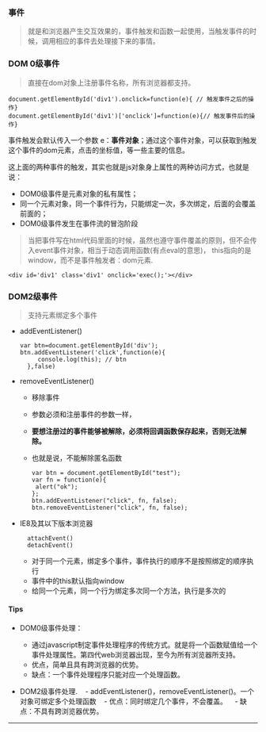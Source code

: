 ### 事件

> 就是和浏览器产生交互效果的，事件触发和函数一起使用，当触发事件的时候，调用相应的事件去处理接下来的事情。

### DOM 0级事件
> 直接在dom对象上注册事件名称，所有浏览器都支持。

    document.getElementById('div1').onclick=function(e){ // 触发事件之后的操作}
    document.getElementById('div1')['onclick']=function(e){// 触发事件后的操作}
    
事件触发会默认传入一个参数 e：**事件对象**；通过这个事件对象，可以获取到触发这个事件的dom元素，点击的坐标值，等一些主要的信息。

这上面的两种事件的触发，其实也就是js对象身上属性的两种访问方式，也就是说：

- DOM0级事件是元素对象的私有属性；
- 同一个元素对象，同一个事件行为，只能绑定一次，多次绑定，后面的会覆盖前面的；
- DOM0级事件发生在事件流的冒泡阶段

> 当把事件写在html代码里面的时候，虽然也遵守事件覆盖的原则，但不会传入event事件对象，相当于动态调用函数(有点eval的意思)，
this指向的是window，而不是事件触发者：dom元素.

    <div id='div1' class='div1' onclick='exec();'></div>
    
### DOM2级事件
> 支持元素绑定多个事件

- addEventListener()

      var btn=document.getElementById('div');
      btn.addEventListener('click',function(e){
           console.log(this); // btn
        },false)

- removeEventListener()
  - 移除事件
  - 参数必须和注册事件的参数一样，
  - **要想注册过的事件能够被解除，必须将回调函数保存起来，否则无法解除。**
  - 也就是说，不能解除匿名函数
  
  
        var btn = document.getElementById("test");
        var fn = function(e){
         alert("ok");
        };
        btn.addEventListener("click", fn, false);
        btn.removeEventListener("click", fn, false);

- IE8及其以下版本浏览器

        attachEvent()
        detachEvent()
        
    - 对于同一个元素，绑定多个事件，事件执行的顺序不是按照绑定的顺序执行
    - 事件中的this默认指向window
    - 给同一个元素，同一个行为绑定多次同一个方法，执行是多次的
    
#### Tips    
- DOM0级事件处理：
    - 通过javascript制定事件处理程序的传统方式。就是将一个函数赋值给一个事件处理属性。第四代web浏览器出现，至今为所有浏览器所支持。
    - 优点，简单且具有跨浏览器的优势。
    - 缺点：一个事件处理程序只能对应一个处理函数。
    
- DOM2级事件处理.
    - addEventListener()，removeEventListener()。一个对象可绑定多个处理函数
    - 优点：同时绑定几个事件，不会覆盖。
    - 缺点：不具有跨浏览器优势。
    
- - - 

